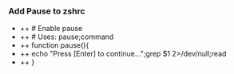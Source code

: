 ### Add Pause to zshrc
- ++ # Enable pause
- ++ # Uses: pause;command
- ++ function pause(){
- ++    echo "Press [Enter] to continue...";grep $1 2>/dev/null;read
- ++ }
